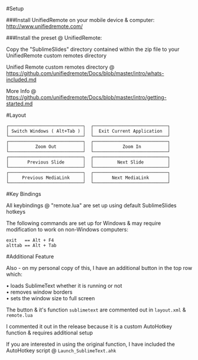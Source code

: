 
#Setup

###Install UnifiedRemote on your mobile device & computer:  
http://www.unifiedremote.com/

###Install the preset @ UnifiedRemote:

Copy the "SublimeSlides" directory contained within the zip file to your UnifiedRemote custom remotes directory  

Unified Remote custom remotes directory @  
https://github.com/unifiedremote/Docs/blob/master/intro/whats-included.md

More Info @  
https://github.com/unifiedremote/Docs/blob/master/intro/getting-started.md

#Layout
```
┌────────────────────────────┐  ┌────────────────────────────┐
│ Switch Windows ( Alt+Tab ) │  │  Exit Current Application  │
└────────────────────────────┘  └────────────────────────────┘
┌────────────────────────────┐  ┌────────────────────────────┐
│          Zoom Out          │  │           Zoom In          │
└────────────────────────────┘  └────────────────────────────┘
┌────────────────────────────┐  ┌────────────────────────────┐
│       Previous Slide       │  │         Next Slide         │
└────────────────────────────┘  └────────────────────────────┘
┌────────────────────────────┐  ┌────────────────────────────┐
│     Previous MediaLink     │  │       Next MediaLink       │
└────────────────────────────┘  └────────────────────────────┘
```
#Key Bindings

All keybindings @ "remote.lua" are set up using default SublimeSlides hotkeys  

The following commands are set up for Windows & may require modification to work on non-Windows computers:  
```
exit   == Alt + F4
alttab == Alt + Tab
```

#Additional Feature

Also - on my personal copy of this, I have an additional button in the top row which:  

 • loads SublimeText whether it is running or not  
 • removes window borders  
 • sets the window size to full screen  

The button & it's function `sublimetext` are commented out in `layout.xml` & `remote.lua`  

I commented it out in the release because it is a custom AutoHotkey function & requires additional setup  

If you are interested in using the original function, I have included the AutoHotkey script @ `Launch_SublimeText.ahk`


